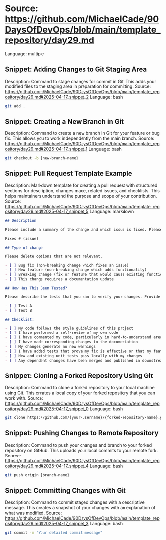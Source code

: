 # Source: https://github.com/MichaelCade/90DaysOfDevOps/blob/main/template_repository/day29.md
Language: multiple

## Snippet: Adding Changes to Git Staging Area
Description: Command to stage changes for commit in Git. This adds your modified files to the staging area in preparation for committing.
Source: https://github.com/MichaelCade/90DaysOfDevOps/blob/main/template_repository/day29.md#2025-04-17_snippet_2
Language: bash

```bash
git add .
```

## Snippet: Creating a New Branch in Git
Description: Command to create a new branch in Git for your feature or bug fix. This allows you to work independently from the main branch.
Source: https://github.com/MichaelCade/90DaysOfDevOps/blob/main/template_repository/day29.md#2025-04-17_snippet_1
Language: bash

```bash
git checkout -b {new-branch-name}
```

## Snippet: Pull Request Template Example
Description: Markdown template for creating a pull request with structured sections for description, changes made, related issues, and checklists. This helps maintainers understand the purpose and scope of your contribution.
Source: https://github.com/MichaelCade/90DaysOfDevOps/blob/main/template_repository/day29.md#2025-04-17_snippet_5
Language: markdown

```markdown
## Description

Please include a summary of the change and which issue is fixed. Please also include relevant motivation and context. List any dependencies that are required for this change.

Fixes # (issue)

## Type of change

Please delete options that are not relevant.

- [ ] Bug fix (non-breaking change which fixes an issue)
- [ ] New feature (non-breaking change which adds functionality)
- [ ] Breaking change (fix or feature that would cause existing functionality to not work as expected)
- [ ] This change requires a documentation update

## How Has This Been Tested?

Please describe the tests that you ran to verify your changes. Provide instructions so we can reproduce. Please also list any relevant details for your test configuration.

- [ ] Test A
- [ ] Test B

## Checklist:

- [ ] My code follows the style guidelines of this project
- [ ] I have performed a self-review of my own code
- [ ] I have commented my code, particularly in hard-to-understand areas
- [ ] I have made corresponding changes to the documentation
- [ ] My changes generate no new warnings
- [ ] I have added tests that prove my fix is effective or that my feature works
- [ ] New and existing unit tests pass locally with my changes
- [ ] Any dependent changes have been merged and published in downstream modules
```

## Snippet: Cloning a Forked Repository Using Git
Description: Command to clone a forked repository to your local machine using Git. This creates a local copy of your forked repository that you can work with.
Source: https://github.com/MichaelCade/90DaysOfDevOps/blob/main/template_repository/day29.md#2025-04-17_snippet_0
Language: bash

```bash
git clone https://github.com/{your-username}/{forked-repository-name}.git
```

## Snippet: Pushing Changes to Remote Repository
Description: Command to push your changes and branch to your forked repository on GitHub. This uploads your local commits to your remote fork.
Source: https://github.com/MichaelCade/90DaysOfDevOps/blob/main/template_repository/day29.md#2025-04-17_snippet_4
Language: bash

```bash
git push origin {branch-name}
```

## Snippet: Committing Changes with Git
Description: Command to commit staged changes with a descriptive message. This creates a snapshot of your changes with an explanation of what was modified.
Source: https://github.com/MichaelCade/90DaysOfDevOps/blob/main/template_repository/day29.md#2025-04-17_snippet_3
Language: bash

```bash
git commit -m "Your detailed commit message"
```